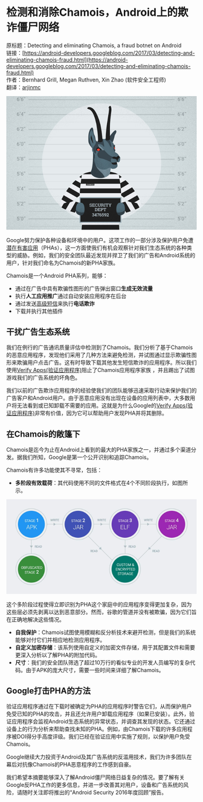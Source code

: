 # 检测和消除Chamois，Android上的欺诈僵尸网络

原标题：Detecting and eliminating Chamois, a fraud botnet on Android  
链接：[https://android-developers.googleblog.com/2017/03/detecting-and-eliminating-chamois-fraud.html](https://android-developers.googleblog.com/2017/03/detecting-and-eliminating-chamois-fraud.html)  
作者：Bernhard Grill, Megan Ruthven, Xin Zhao (软件安全工程师)  
翻译：[arjinmc](https://github.com/arjinmc)  

![img](../images/2017.3.13.1.png)  

Google努力保护各种设备和环境中的用户。这项工作的一部分涉及保护用户免遭[潜在有害应用](https://blog.google/topics/safety-security/shielding-you-potentially-harmful-applications/)（PHAs），这一方面使我们有机会观察针对我们生态系统的各种类型的威胁。例如，我们的安全团队最近发现并捍卫了我们的广告和Android系统的用户，针对我们命名为Chamois的新PHA家族。

Chamois是一个Android PHA系列，能够：

* 通过在广告中具有欺骗性图形的广告弹出窗口<b>生成无效流量</b>
* 执行<b>人工应用推广</b>通过自动安装应用程序在后台
* 通过发送[高级短信](https://en.wikipedia.org/wiki/Short_Message_Service#Premium-rated_short_messages)来执行<b>电话欺诈</b>
* 下载并执行其他插件

## 干扰广告生态系统

我们在例行的广告通讯质量评估中检测到了Chamois。我们分析了基于Chamois的恶意应用程序，发现他们采用了几种方法来避免检测，并试图通过显示欺骗性图形来欺骗用户点击广告。这有时导致下载其他发生短信欺诈的应用程序。所以我们使用[Verify Apps(验证应用程序)](https://support.google.com/accounts/answer/2812853?hl=en)阻止了Chamois应用程序家族   ，并且踢出了试图游戏我们的广告系统的坏角色。

我们以前的广告欺诈应用程序的经验使我们的团队能够迅速采取行动来保护我们的广告客户和Android用户。由于恶意应用没有出现在设备的应用列表中，大多数用户将无法看到或已知卸载不需要的应用。这就是为什么Google的[Verify Apps(验证应用程序)](https://support.google.com/accounts/answer/2812853?hl=en)非常有价值，因为它可以帮助用户发现PHA并将其删除。

## 在Chamois的敞篷下

Chamois是迄今为止在Android上看到的最大的PHA家族之一，并通过多个渠道分发。据我们所知，Google是第一个公开识别和追踪Chamois。

Chamois有许多功能使其不寻常，包括：
* <b>多阶段有效载荷</b>：其代码使用不同的文件格式在4个不同阶段执行，如图所示。

![img](../images/2017.3.13.2.png)  

这个多阶段过程使得立即识别为PHA这个家庭中的应用程序变得更加复杂，因为这些层必须先剥离以达到恶意部分。然而，谷歌的管道并没有被欺骗，因为它们旨在正确地解决这些情况。

* <b>自我保护</b>：Chamois试图使用模糊和反分析技术来避开检测，但是我们的系统能够对付它们并相应地检测应用程序。
* <b>自定义加密存储</b>：该系列使用自定义的加密文件存储，用于其配置文件和需要更深入分析以了解PHA的附加代码。
* <b>尺寸</b>：我们的安全团队筛选了超过10万行的看似专业的开发人员编写的复杂代码。由于APK的庞大尺寸，需要一些时间来详细了解Chamois。

## Google打击PHA的方法

验证应用程序通过在下载时被确定为PHA的应用程序时警告它们，从而保护用户免受已知的PHA的攻击，并且还允许用户卸载应用程序（如果已安装）。此外，验证应用程序会监视Android生态系统的异常状态，并调查其发现的状态。它还通过设备上的行为分析来帮助查找未知的PHA。例如，由Chamois下载的许多应用程序被DOI得分手高度评级。我们已经在验证应用中实施了规则，以保护用户免受Chamois。

Google继续大力投资于Android及其广告系统的反滥用技术，我们为许多团队在幕后对抗像Chamois的PHA恶意程序的工作感到自豪。

我们希望本摘要能够深入了解Android僵尸网络日益复杂的情况。要了解有关Google反PHA工作的更多信息，并进一步改善其对用户，设备和广告系统的风险，请随时关注即将推出的“Android Security 2016年度回顾”报告。